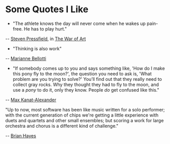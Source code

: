 # Some Quotes I Like

- "The athlete knows the day will never come when he wakes up pain-free. He has to play hurt."

-- [Steven Pressfield](https://stevenpressfield.com/), in [The War of Art](https://stevenpressfield.com/books/the-war-of-art/)

- "Thinking is also work"

-- [Marianne Bellotti](https://medium.com/@bellmar/all-the-best-engineering-advice-i-stole-from-non-technical-people-eb7f90ca2f5f)
- "If somebody comes up to you and says something like, 'How do I make this pony fly to the moon?', the question you need to ask is, 'What problem are you trying to solve?' You’ll find out that they really need to collect gray rocks. Why they thought they had to fly to the moon, and use a *pony* to do it, only they know. People *do* get confused like this."

-- [Max Kanat-Alexander](https://www.codesimplicity.com/post/complexity-and-the-wrong-solution/)

"Up to now, most software has been like music written for a solo performer; with the current generation of chips we're getting a little experience with duets and quartets and other small ensembles; but scoring a work for large orchestra and chorus is a different kind of challenge."

-- [Brian Hayes](https://www.americanscientist.org/article/computing-in-a-parallel-universe)
